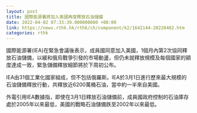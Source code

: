 ```yaml
---
layout: post
title: 國際能源署將加入美國再度釋放石油儲備
date: 2022-04-02 07:33:39.000000000 +08:00
link: https://news.rthk.hk/rthk/ch/component/k2/1642144-20220402.htm
categories: rthk
---
```


國際能源署(IEA)在緊急會議後表示，成員國同意加入美國，1個月內第2次協同釋放石油儲備，以緩和俄烏戰爭引發的市場動盪，但仍未就釋放規模及每個國家的額度達成一致，緊急儲備釋放細節將於下周初公布。

IEA由31個工業化國家組成，但不包括俄羅斯。IEA於3月1日進行歷來最大規模的石油儲備釋放行動，共釋放近6200萬桶石油，當中約一半來自美國。

外電引用IEA數據指，即使在3月1日釋放石油儲備前，成員國政府控制的石油庫存處於2005年以來最低，美國的戰略石油儲備跌至2002年以來最低。

